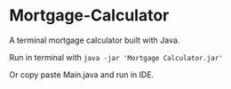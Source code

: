 # Mortgage-Calculator
A terminal mortgage calculator built with Java.

Run in terminal with `java -jar 'Mortgage Calculator.jar'`

Or copy paste Main.java and run in IDE.
